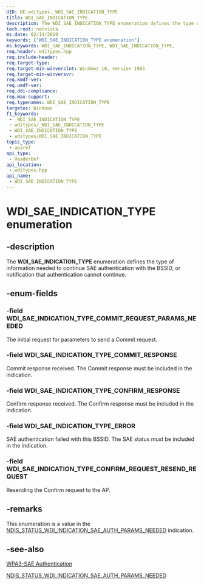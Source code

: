 ```yaml
---
UID: NE:wditypes._WDI_SAE_INDICATION_TYPE
title: WDI_SAE_INDICATION_TYPE
description: The WDI_SAE_INDICATION_TYPE enumeration defines the type of information needed to continue SAE authentication with the BSSID, or notification that authentication cannot continue.
tech.root: netvista
ms.date: 02/14/2019
keywords: ["WDI_SAE_INDICATION_TYPE enumeration"]
ms.keywords: WDI_SAE_INDICATION_TYPE, WDI_SAE_INDICATION_TYPE,
req.header: wditypes.hpp
req.include-header: 
req.target-type: 
req.target-min-winverclnt: Windows 10, version 1903
req.target-min-winversvr: 
req.kmdf-ver: 
req.umdf-ver: 
req.ddi-compliance: 
req.max-support: 
req.typenames: WDI_SAE_INDICATION_TYPE
targetos: Windows
f1_keywords:
 - _WDI_SAE_INDICATION_TYPE
 - wditypes/_WDI_SAE_INDICATION_TYPE
 - WDI_SAE_INDICATION_TYPE
 - wditypes/WDI_SAE_INDICATION_TYPE
topic_type:
 - apiref
api_type:
 - HeaderDef
api_location:
 - wditypes.hpp
api_name:
 - WDI_SAE_INDICATION_TYPE
---
```


# WDI_SAE_INDICATION_TYPE enumeration


## -description

The **WDI_SAE_INDICATION_TYPE** enumeration defines the type of information needed to continue SAE authentication with the BSSID, or notification that authentication cannot continue.

## -enum-fields

### -field WDI_SAE_INDICATION_TYPE_COMMIT_REQUEST_PARAMS_NEEDED 

The initial request for parameters to send a Commit request.

### -field WDI_SAE_INDICATION_TYPE_COMMIT_RESPONSE 

Commit response received. The Commit response must be included in the indication.

### -field WDI_SAE_INDICATION_TYPE_CONFIRM_RESPONSE 

Confirm response received. The Confirm response must be included in the indication.

### -field WDI_SAE_INDICATION_TYPE_ERROR 

SAE authentication failed with this BSSID. The SAE status must be included in the indication.

### -field WDI_SAE_INDICATION_TYPE_CONFIRM_REQUEST_RESEND_REQUEST 

Resending the Confirm request to the AP.

## -remarks

This enumeration is a value in the [NDIS_STATUS_WDI_INDICATION_SAE_AUTH_PARAMS_NEEDED](/windows-hardware/drivers/network/ndis-status-wdi-indication-sae-auth-params-needed) indication.

## -see-also

[WPA3-SAE Authentication](/windows-hardware/drivers/network/wpa3-sae-authentication)

[NDIS_STATUS_WDI_INDICATION_SAE_AUTH_PARAMS_NEEDED](/windows-hardware/drivers/network/ndis-status-wdi-indication-sae-auth-params-needed)
